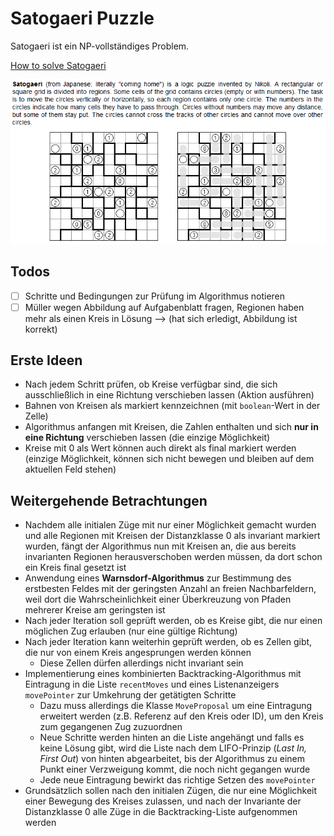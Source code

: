 # Satogaeri Puzzle
Satogaeri ist ein NP-vollständiges Problem.

[How to solve Satogaeri](http://www.nikoli.com/en/puzzles/satogaeri/rule.html)

![Satogaeri Puzzle](task/Satogaeri.png)

## Todos
* [ ] Schritte und Bedingungen zur Prüfung im Algorithmus notieren
* [ ] Müller wegen Abbildung auf Aufgabenblatt fragen, Regionen haben mehr als einen Kreis in Lösung
 --&gt; (hat sich erledigt, Abbildung ist korrekt)
 
## Erste Ideen
* Nach jedem Schritt prüfen, ob Kreise verfügbar sind, die sich
  ausschließlich in eine Richtung verschieben lassen (Aktion ausführen)
* Bahnen von Kreisen als markiert kennzeichnen (mit `boolean`-Wert in der Zelle)
* Algorithmus anfangen mit Kreisen, die Zahlen enthalten und sich **nur in eine Richtung**
  verschieben lassen (die einzige Möglichkeit)
* Kreise mit 0 als Wert können auch direkt als final markiert werden (einzige Möglichkeit,
  können sich nicht bewegen und bleiben auf dem aktuellen Feld stehen)
  
## Weitergehende Betrachtungen
* Nachdem alle initialen Züge mit nur einer Möglichkeit gemacht wurden und alle Regionen mit Kreisen der Distanzklasse 0
  als invariant markiert wurden, fängt der Algorithmus nun mit Kreisen an, die aus bereits invarianten Regionen herausverschoben
  werden müssen, da dort schon ein Kreis final gesetzt ist
* Anwendung eines **Warnsdorf-Algorithmus** zur Bestimmung des erstbesten Feldes mit der geringsten Anzahl an freien
  Nachbarfeldern, weil dort die Wahrscheinlichkeit einer Überkreuzung von Pfaden mehrerer Kreise am geringsten ist
* Nach jeder Iteration soll geprüft werden, ob es Kreise gibt, die nur einen möglichen Zug erlauben (nur eine gültige Richtung)
* Nach jeder Iteration kann weiterhin geprüft werden, ob es Zellen gibt, die nur von einem Kreis angesprungen werden können
    * Diese Zellen dürfen allerdings nicht invariant sein
* Implementierung eines kombinierten Backtracking-Algorithmus mit Eintragung in die Liste `recentMoves` und eines
  Listenanzeigers `movePointer` zur Umkehrung der getätigten Schritte
    * Dazu muss allerdings die Klasse `MoveProposal` um eine Eintragung erweitert werden (z.B. Referenz auf den Kreis
      oder ID), um den Kreis zum gegangenen Zug zuzuordnen
    * Neue Schritte werden hinten an die Liste angehängt und falls es keine Lösung gibt, wird die Liste nach dem
      LIFO-Prinzip (_Last In, First Out_) von hinten abgearbeitet, bis der Algorithmus zu einem Punkt einer Verzweigung
      kommt, die noch nicht gegangen wurde
    * Jede neue Eintragung bewirkt das richtige Setzen des `movePointer`
* Grundsätzlich sollen nach den initialen Zügen, die nur eine Möglichkeit einer Bewegung des Kreises zulassen, und nach
  der Invariante der Distanzklasse 0 alle Züge in die Backtracking-Liste aufgenommen werden

